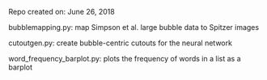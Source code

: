 Repo created on: June 26, 2018

bubblemapping.py: map Simpson et al. large bubble data to Spitzer images

cutoutgen.py: create bubble-centric cutouts for the neural network

word_frequency_barplot.py: plots the frequency of words in a list as a barplot
